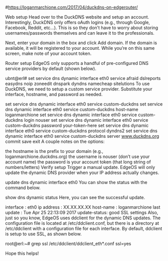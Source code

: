 #https://loganmarchione.com/2017/04/duckdns-on-edgerouter/

Web setup
Head over to the DuckDNS website and setup an account. Interestingly, DuckDNS only offers oAuth logins (e.g., through Google, Facebook, Reddit, etc…). This is so they don’t have to worry about storing usernames/passwords themselves and can leave it to the professionals.

Next, enter your domain in the box and click Add domain. If the domain is available, it will be registered to your account. While you’re on this same screen, make note of your account token.

Router setup
EdgeOS only supports a handful of pre-configured DNS service providers by default (shown below).

ubnt@erl# set service dns dynamic interface eth0 service
afraid       dslreports   easydns      noip         zoneedit
dnspark      dyndns       namecheap    sitelutions
To use DuckDNS, we need to setup a custom service provider. Substitute your interface, hostname, and password as needed.

set service dns dynamic interface eth0 service custom-duckdns
set service dns dynamic interface eth0 service custom-duckdns host-name loganmarchione
set service dns dynamic interface eth0 service custom-duckdns login nouser
set service dns dynamic interface eth0 service custom-duckdns password your-token-here
set service dns dynamic interface eth0 service custom-duckdns protocol dyndns2
set service dns dynamic interface eth0 service custom-duckdns server www.duckdns.org
commit
save
exit
A couple notes on the options:

the hostname is the prefix to your domain (e.g., loganmarchione.duckdns.org)
the username is nouser (don’t use your account name)
the password is your account token (that long string of numbers/letters)
Verify setup
Trigger a manual update. EdgeOS will only update the dynamic DNS provider when your IP address actually changes.

update dns dynamic interface eth0
You can show the status with the command below.

show dns dynamic status
Here, you can see the successful update.

interface    : eth0
ip address   : XX.XX.XX.XX
host-name    : loganmarchione
last update  : Tue Apr 25 22:13:09 2017
update-status: good
SSL settings
Also, just so you know, EdgeOS uses ddclient for the dynamic DNS updates. The configuration file is located at /etc/ddclient.conf, but there is a directory at /etc/ddclient with a configuration file for each interface. By default, ddclient is setup to use SSL, as shown below.

root@erl:~# grep ssl /etc/ddclient/ddclient_eth*.conf
ssl=yes
 

Hope this helps!

